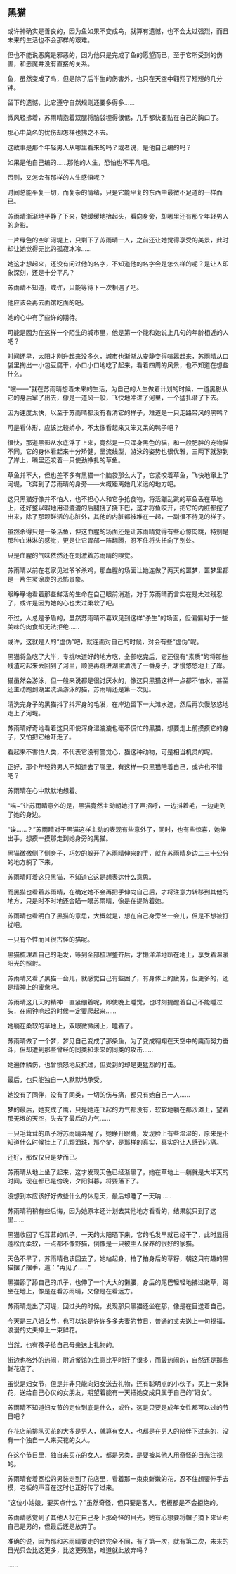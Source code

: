 ## 黑猫

或许神确实是善良的，因为鱼如果不变成鸟，就算有遗憾，也不会太过强烈，而且未来的生活也不会那样的艰难。

但也不能说恶魔是邪恶的，因为他只是完成了鱼的愿望而已，至于它所受到的伤害，和恶魔并没有直接的关系。

鱼，虽然变成了鸟，但是除了后半生的伤害外，也只在天空中翱翔了短短的几分钟。

留下的遗憾，比它遵守自然规则还要多得多……

微风轻拂着，苏雨晴抱着双腿将脑袋埋得很低，几乎都快要贴在自己的胸口了。

那心中莫名的忧伤却怎样也拂之不去。

这故事是那个年轻男人从哪里看来的吗？或者说，是他自己编的吗？

如果是他自己编的……那他的人生，恐怕也不平凡吧。

否则，又怎会有那样的人生感悟呢？

时间总能平复一切，而复杂的情绪，只是它能平复的东西中最微不足道的一样而已。

苏雨晴渐渐地平静了下来，她缓缓地抬起头，看向身旁，却哪里还有那个年轻男人的身影。

一片绿色的空旷河堤上，只剩下了苏雨晴一人，之前还让她觉得享受的美景，此时却让她觉得无比的孤寂冰冷……

她这才想起来，还没有问过他的名字，不知道他的名字会是怎么样的呢？是让人印象深刻，还是十分平凡？

苏雨晴不知道，或许，只能等待下一次相遇了吧。

他应该会再去面馆吃面的吧。

她的心中有了些许的期待。

可能是因为在这样一个陌生的城市里，他是第一个能和她说上几句的年龄相近的人吧？

时间还早，太阳才刚升起来没多久，城市也渐渐从安静变得喧嚣起来，苏雨晴从口袋里掏出一小包豆腐干，小口小口地吃了起来，看着四周的风景，也不知道在想些什么。

“嗖——”就在苏雨晴想着未来的生活，为自己的人生做着计划的时候，一道黑影从它的身后窜了出去，像是一道风一般，飞快地冲进了河里，一个猛扎潜了下去。

因为速度太快，以至于苏雨晴都没有看清它的样子，难道是一只走路带风的黑鸭？

可是看体形，应该比较娇小，不太像看起来又笨又呆的鸭子吧？

很快，那道黑影从水底浮了上来，竟然是一只浑身黑色的猫，和一般肥胖的宠物猫不同，它的身体看起来十分矫健，呈流线型，游泳的姿势也很优雅，三两下就游到了岸上，嘴里还咬着一只使劲挣扎的草鱼。

草鱼并不大，但也差不多有黑猫一个脑袋那么大了，它紧咬着草鱼，飞快地窜上了河堤，飞奔到了苏雨晴的身旁——大概距离她几米远的地方吧。

这只黑猫好像并不怕人，也不担心人和它争抢食物，将活蹦乱跳的草鱼丢在草地上，还好整以暇地用湿漉漉的后腿挠了挠下巴，这才将鱼咬开，把它的内脏都挖了出来，除了那颗鲜活的心脏外，其他的内脏都被堆在一起，一副很不待见的样子。

虽然杀得只是一条活鱼，但这血腥的场面还是让苏雨晴觉得有些心惊肉跳，特别是那种血淋淋的感觉，更是让它胃部一阵翻腾，忍不住将头扭向了别处。

只是血腥的气味依然还在刺激着苏雨晴的嗅觉。

苏雨晴以前在老家见过爷爷杀鸡，那血腥的场面让她连做了两天的噩梦，噩梦里都是一片生灵涂炭的恐怖景象。

眼睁睁地看着那些鲜活的生命在自己眼前消逝，对于苏雨晴而言实在是太过残忍了，或许是因为她的心也太过柔软了吧。

不过，人总是矛盾的，虽然苏雨晴不喜欢见到这样“杀生”的场面，但偏偏对于一些美味的肉食却无法拒绝……

或许，这就是人的“虚伪”吧，就连面对自己的时候，对会有些“虚伪”呢。

黑猫将鱼吃了大半，专挑味道好的地方吃，全部吃完后，它还很有“素质”的将那些残渣叼起来丢回到了河里，顺便再跳进湖里清洗了一番身子，才慢悠悠地上了岸。

猫虽然会游泳，但一般来说都是很讨厌水的，像这只黑猫这样一点都不怕水，甚至还主动跑到湖里洗澡游泳的猫，苏雨晴还是第一次见。

清洗完身子的黑猫抖了抖浑身的毛发，在岸边留下一大滩水迹，然后再次慢悠悠地走上了河堤。

苏雨晴好奇地看着这只即使浑身湿漉漉也毫不慌忙的黑猫，想要走上前摸摸它的身子，又怕把它给吓走了。

看起来不害怕人类，不代表它没有警觉心，猫这种动物，可是相当机灵的呢。

正好，那个年轻的男人不知道去了哪里，有这样一只黑猫陪着自己，或许也不错吧？

苏雨晴在心中默默地想着。

“喵~”让苏雨晴意外的是，黑猫竟然主动朝她打了声招呼，一边抖着毛，一边走到了她的身边。

“诶……？”苏雨晴对于黑猫这样主动的表现有些意外了，同时，也有些惊喜，她伸出手，想摸一摸那走到她身旁的黑猫。

黑猫微微侧了侧身子，巧妙的躲开了苏雨晴伸来的手，就在苏雨晴身边二三十公分的地方躺了下来。

苏雨晴盯着这只黑猫，不知道它这是想表达什么意思。

而黑猫也看着苏雨晴，在确定她不会再把手伸向自己后，才将注意力转移到其他的地方，只是时不时地还会瞄一眼苏雨晴，像是在提防着她。

苏雨晴也看明白了黑猫的意思，大概就是，想在自己身旁坐一会儿，但是不想被打扰吧。

一只有个性而且很古怪的猫呢。

黑猫梳理着自己的毛发，等到全部梳理整齐后，才懒洋洋地趴在地上，享受着温暖阳光的照射。

苏雨晴又看了黑猫一会儿，就感觉自己有些困了，有身体上的疲劳，但更多的，还是精神上的疲惫吧。

苏雨晴这几天的精神一直紧绷着呢，即使晚上睡觉，也时刻提醒着自己不能睡过头，在闹钟响起的时候一定要爬起来……

她躺在柔软的草地上，双眼微微闭上，睡着了。

苏雨晴做了一个梦，梦见自己变成了那条鱼，为了变成翱翔在天空中的鹰而努力奋斗，但却遭到那些曾经的同类和未来的同类的攻击……

她遍体鳞伤，也曾愤怒地反抗过，但受到的却是更猛烈的打击。

最后，也只能独自一人默默地承受。

她没有了同伴，没有了同类，一切的伤与痛，都只有她自己一人……

梦的最后，她变成了鹰，只是她连飞起的力气都没有，软软地躺在那沙滩上，望着那无垠的天空，失去了最后的力气……

一只毛茸茸的爪子将苏雨晴弄醒了，她睁开眼睛，发现脸上有些湿湿的，原来是不知道什么时候挂上了几颗泪珠，那个梦，是那样的真实，真实的让人感到心痛。

还好，那仅仅只是梦而已。

苏雨晴从地上坐了起来，这才发现天色已经渐黑了，她在草地上一躺就是大半天的时间，现在都已是傍晚，夕阳斜暮，将要落下了。

没想到本应该好好做些什么的休息天，最后却睡了一天呐……

苏雨晴稍稍有些后悔，因为她原本还计划去其他地方看看的，结果就只到了这里……

黑猫收回了毛茸茸的爪子，一天的太阳晒下来，它的毛发早就已经干了，此时显得蓬松而柔软，一点都不像野猫，倒像是一只被主人保养的很好的家猫。

天色不早了，苏雨晴也该回去了，她站起身，拍了拍身后的草籽，朝这只有趣的黑猫摆了摆手，道：“再见了……”

黑猫舔了舔自己的爪子，也伸了一个大大的懒腰，身后的尾巴轻轻地拂过嫩草，蹲坐在地上，像是在看苏雨晴，又像是在看远方。

苏雨晴走出了河堤，回过头的时候，发现那只黑猫还坐在那，像是在目送着自己。

今天是三八妇女节，也可以说是许许多多夫妻的节日，普通的丈夫送上一句祝福，浪漫的丈夫捧上一束鲜花。

当然，也有孩子给自己母亲送上礼物的。

街边也格外的热闹，附近餐馆的生意比平时好了很多，而最热闹的，自然还是那些鲜花店了。

虽说是妇女节，但是并非只能向妇女送去礼物，还有聪明点的小伙子，买上一束鲜花，送给自己心仪的女朋友，期望着能有一天把她变成只属于自己的“妇女”。

苏雨晴不知道妇女节的定位到底是什么，或许，这是只要是成年女性都可以过的节日吧？

在花店前排队买花的大多是男人，就算有女人，也都是在男人的陪伴下过来的，没有一个独自一人来买花的女人。

在这个节日里，独自来买花的女人，都是另类，是要被其他人用奇怪的目光注视的。

苏雨晴套着宽松的男装走到了花店里，看着那一束束鲜嫩的花，忍不住想要伸手去摸，老板的声音在这时也正好传了过来。

“这位小姑娘，要买点什么？”虽然奇怪，但只要是客人，老板都是不会拒绝的。

苏雨晴感觉到了其他人投在自己身上那奇怪的目光，她有心想要将帽子摘下来证明自己是男的，但最后还是放弃了。

准确的说，因为那和苏雨晴要走的路完全不同，有了第一次，就有第二次，未来的目光只会比这更多，比这更残酷，难道就此放弃吗？

……
